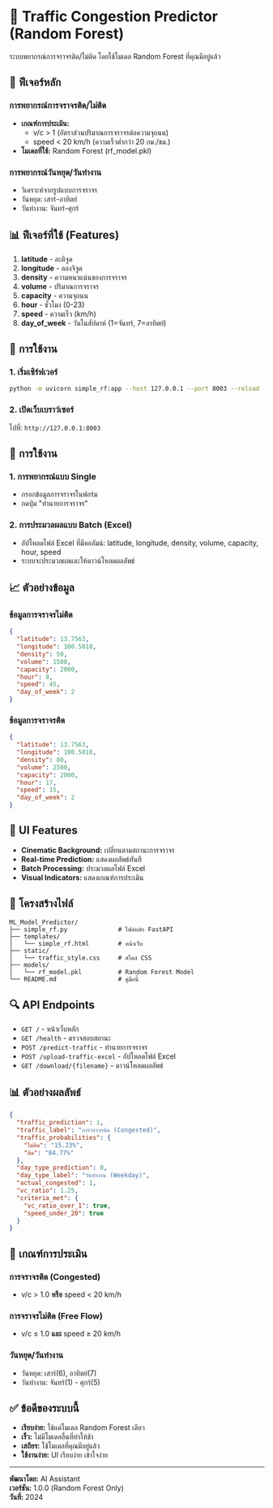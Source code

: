 # 🚗 Traffic Congestion Predictor (Random Forest)

ระบบพยากรณ์การจราจรติด/ไม่ติด โดยใช้โมเดล Random Forest ที่คุณมีอยู่แล้ว

## 🎯 ฟีเจอร์หลัก

### การพยากรณ์การจราจรติด/ไม่ติด
- **เกณฑ์การประเมิน:**
  - v/c > 1 (อัตราส่วนปริมาณการจราจรต่อความจุถนน)
  - speed < 20 km/h (ความเร็วต่ำกว่า 20 กม./ชม.)
- **โมเดลที่ใช้:** Random Forest (rf_model.pkl)

### การพยากรณ์วันหยุด/วันทำงาน
- วิเคราะห์จากรูปแบบการจราจร
- วันหยุด: เสาร์-อาทิตย์
- วันทำงาน: จันทร์-ศุกร์

## 📊 ฟีเจอร์ที่ใช้ (Features)

1. **latitude** - ละติจูด
2. **longitude** - ลองจิจูด  
3. **density** - ความหนาแน่นของการจราจร
4. **volume** - ปริมาณการจราจร
5. **capacity** - ความจุถนน
6. **hour** - ชั่วโมง (0-23)
7. **speed** - ความเร็ว (km/h)
8. **day_of_week** - วันในสัปดาห์ (1=จันทร์, 7=อาทิตย์)

## 🚀 การใช้งาน

### 1. เริ่มเซิร์ฟเวอร์
```bash
python -m uvicorn simple_rf:app --host 127.0.0.1 --port 8003 --reload
```

### 2. เปิดเว็บเบราว์เซอร์
ไปที่: `http://127.0.0.1:8003`

## 🔧 การใช้งาน

### 1. การพยากรณ์แบบ Single
- กรอกข้อมูลการจราจรในฟอร์ม
- กดปุ่ม "ทำนายการจราจร"

### 2. การประมวลผลแบบ Batch (Excel)
- อัปโหลดไฟล์ Excel ที่มีคอลัมน์: latitude, longitude, density, volume, capacity, hour, speed
- ระบบจะประมวลผลและให้ดาวน์โหลดผลลัพธ์

## 📈 ตัวอย่างข้อมูล

### ข้อมูลการจราจรไม่ติด
```json
{
  "latitude": 13.7563,
  "longitude": 100.5018,
  "density": 50,
  "volume": 1500,
  "capacity": 2000,
  "hour": 8,
  "speed": 45,
  "day_of_week": 2
}
```

### ข้อมูลการจราจรติด
```json
{
  "latitude": 13.7563,
  "longitude": 100.5018,
  "density": 80,
  "volume": 2500,
  "capacity": 2000,
  "hour": 17,
  "speed": 15,
  "day_of_week": 2
}
```

## 🎨 UI Features

- **Cinematic Background:** เปลี่ยนตามสถานะการจราจร
- **Real-time Prediction:** แสดงผลลัพธ์ทันที
- **Batch Processing:** ประมวลผลไฟล์ Excel
- **Visual Indicators:** แสดงเกณฑ์การประเมิน

## 📁 โครงสร้างไฟล์

```
ML_Model_Predictor/
├── simple_rf.py              # ไฟล์หลัก FastAPI
├── templates/
│   └── simple_rf.html        # หน้าเว็บ
├── static/
│   └── traffic_style.css     # สไตล์ CSS
├── models/
│   └── rf_model.pkl          # Random Forest Model
└── README.md                 # คู่มือนี้
```

## 🔍 API Endpoints

- `GET /` - หน้าเว็บหลัก
- `GET /health` - ตรวจสอบสถานะ
- `POST /predict-traffic` - ทำนายการจราจร
- `POST /upload-traffic-excel` - อัปโหลดไฟล์ Excel
- `GET /download/{filename}` - ดาวน์โหลดผลลัพธ์

## 📊 ตัวอย่างผลลัพธ์

```json
{
  "traffic_prediction": 1,
  "traffic_label": "การจราจรติด (Congested)",
  "traffic_probabilities": {
    "ไม่ติด": "15.23%",
    "ติด": "84.77%"
  },
  "day_type_prediction": 0,
  "day_type_label": "วันทำงาน (Weekday)",
  "actual_congested": 1,
  "vc_ratio": 1.25,
  "criteria_met": {
    "vc_ratio_over_1": true,
    "speed_under_20": true
  }
}
```

## 🎯 เกณฑ์การประเมิน

### การจราจรติด (Congested)
- v/c > 1.0 **หรือ** speed < 20 km/h

### การจราจรไม่ติด (Free Flow)
- v/c ≤ 1.0 **และ** speed ≥ 20 km/h

### วันหยุด/วันทำงาน
- วันหยุด: เสาร์(6), อาทิตย์(7)
- วันทำงาน: จันทร์(1) - ศุกร์(5)

## ✅ ข้อดีของระบบนี้

- **เรียบง่าย:** ใช้แค่โมเดล Random Forest เดียว
- **เร็ว:** ไม่มีโมเดลอื่นที่ทำให้ช้า
- **เสถียร:** ใช้โมเดลที่คุณมีอยู่แล้ว
- **ใช้งานง่าย:** UI เรียบง่าย เข้าใจง่าย

---

**พัฒนาโดย:** AI Assistant  
**เวอร์ชัน:** 1.0.0 (Random Forest Only)  
**วันที่:** 2024